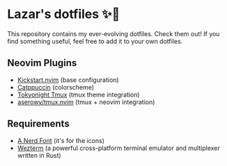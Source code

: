 # Lazar's dotfiles ✨💽

This repository contains my ever-evolving dotfiles. Check them out! If you find something useful, feel free to add it to your own dotfiles.

## Neovim Plugins

- [Kickstart.nvim](https://github.com/nvim-lua/kickstart.nvim) (base configuration)
- [Catppuccin](https://github.com/catppuccin/nvim) (colorscheme)
- [Tokyonight Tmux](https://github.com/nikolovlazar/tokyo-night-tmux) (tmux theme integration)
- [aserowy/tmux.nvim](https://github.com/aserowy/tmux.nvim) (tmux + neovim integration)

## Requirements

- [A Nerd Font](https://www.nerdfonts.com/font-downloads) (it's for the icons)
- [Wezterm](https://wezfurlong.org/wezterm/) (a powerful cross-platform terminal emulator and multiplexer written in Rust)
